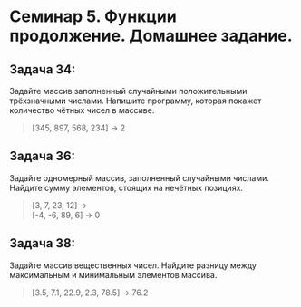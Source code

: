 # Семинар 5. Функции продолжение. Домашнее задание.

## Задача 34:
Задайте массив заполненный случайными положительными трёхзначными числами.
Напишите программу, которая покажет количество чётных чисел в массиве.
>[345, 897, 568, 234] -> 2

## Задача 36:
Задайте одномерный массив, заполненный случайными числами.
Найдите сумму элементов, стоящих на нечётных позициях.
>[3, 7, 23, 12] ->   
>[-4, -6, 89, 6] -> 0

## Задача 38:
Задайте массив вещественных чисел.
Найдите разницу между максимальным и минимальным элементов массива.
>[3.5, 7.1, 22.9, 2.3, 78.5] -> 76.2
